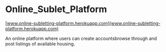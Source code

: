 # Online_Sublet_Platform

[www.online-subletting-platform.herokuapp.com](www.online-subletting-platform.herokuapp.com)

An online platform where users can create accountsbrowse through and post listings of available housing.
